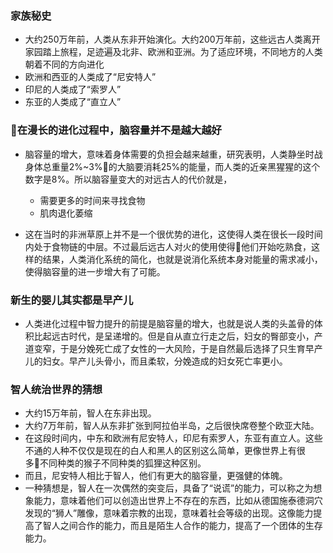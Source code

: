 ### 家族秘史
- 大约250万年前，人类从东非开始演化。大约200万年前，这些远古人类离开家园踏上旅程，足迹遍及北非、欧洲和亚洲。为了适应环境，不同地方的人类朝着不同的方向进化
- 欧洲和西亚的人类成了“尼安特人”
- 印尼的人类成了“索罗人”
- 东亚的人类成了“直立人”

### 在漫长的进化过程中，脑容量并不是越大越好
- 脑容量的增大，意味着身体需要的负担会越来越重，研究表明，人类静坐时战身体总重量2%~3%的大脑要消耗25%的能量，而人类的近亲黑猩猩的这个数字是8%。所以脑容量变大的对远古人的代价就是，

     - 需要更多的时间来寻找食物
     - 肌肉退化萎缩
     
- 这在当时的非洲草原上并不是一个很优势的进化，这使得人类在很长一段时间内处于食物链的中层。不过最后远古人对火的使用使得他们开始吃熟食，这样的结果，人类消化系统的简化，也就是说消化系统本身对能量的需求减小，使得脑容量的进一步增大有了可能。

### 新生的婴儿其实都是早产儿
- 人类进化过程中智力提升的前提是脑容量的增大，也就是说人类的头盖骨的体积比起远古时代，是呈递增的。但是自从直立行走之后，妇女的臀部变小，产道变窄，于是分娩死亡成了女性的一大风险，于是自然最后选择了只生育早产儿的妇女。早产儿头骨小，而且柔软，分娩造成的妇女死亡率更小。

### 智人统治世界的猜想
- 大约15万年前，智人在东非出现。
- 大约7万年前，智人从东非扩张到阿拉伯半岛，之后很快席卷整个欧亚大陆。
- 在这段时间内，中东和欧洲有尼安特人，印尼有索罗人，东亚有直立人。这些不通的人种不仅仅是现在的白人和黑人的区别这么简单，更像世界上有很多不同种类的猴子不同种类的狐狸这种区别。
- 而且，尼安特人相比于智人，他们有更大的脑容量，更强健的体魄。
- 一种猜想是，智人在一次偶然的突变后，具备了“说谎”的能力，可以称之为想象能力，意味着他们可以创造出世界上不存在的东西，比如从德国施泰德洞穴发现的“狮人”雕像，意味着宗教的出现，意味着社会等级的出现。这像能力提高了智人之间合作的能力，而且是陌生人合作的能力，提高了一个团体的生存能力。

